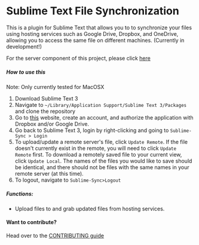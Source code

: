 # Sublime Text File Synchronization

This is a plugin for Sublime Text that allows you to to synchronize your files using hosting services such as Google Drive, Dropbox, and OneDrive, allowing you to access the same file on different machines. (Currently in development!)

For the server component of this project, please click [here](https://github.com/mchao409/sublimeserver)

##### How to use this
Note: Only currently tested for MacOSX
1. Download Sublime Text 3
2. Navigate to `~/Library/Application Support/Sublime Text 3/Packages` and clone the repository
3. Go to [this](https://sublimesync.herokuapp.com) website, create an account, and authorize the application with Dropbox and/or Google Drive.
4. Go back to Sublime Text 3, login by right-clicking and going to `Sublime-Sync > Login`
5. To upload/update a remote server's file, click `Update Remote`. If the file doesn't currently exist in the remote, you will need to click `Update Remote` first. To download a remotely saved file to your current view, click `Update Local`. The names of the files you would like to save should be identical, and there should not be files with the same names in your remote server (at this time).
6. To logout, navigate to `Sublime-Sync>Logout`

##### Functions: 
* Upload files to and grab updated files from hosting services.

#### Want to contribute?
Head over to the [CONTRIBUTING guide](CONTRIBUTING.md)




